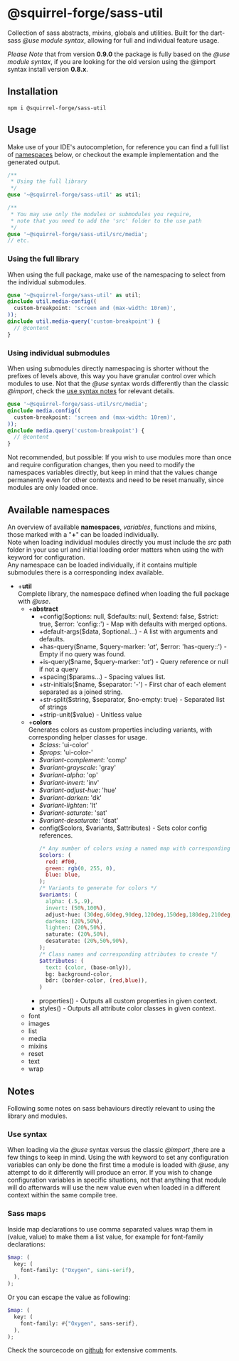 # @squirrel-forge/sass-util

Collection of sass abstracts, mixins, globals and utilities.
Built for the dart-sass *@use module syntax*, allowing for full and individual feature usage.

*Please Note* that from version **0.9.0** the package is fully based on the *@use module syntax*,
if you are looking for the old version using the @import syntax install version **0.8.x**. 

## Installation

```
npm i @squirrel-forge/sass-util
```

## Usage

Make use of your IDE's autocompletion, for reference you can find a full list of [namespaces](#available-namespaces) below,
or checkout the example implementation and the generated output.

```scss
/**
 * Using the full library
 */
@use '~@squirrel-forge/sass-util' as util;

/**
 * You may use only the modules or submodules you require,
 * note that you need to add the 'src' folder to the use path
 */
@use '~@squirrel-forge/sass-util/src/media';
// etc.
```

### Using the full library

When using the full package, make use of the namespacing to select from the individual submodules.

```scss
@use '~@squirrel-forge/sass-util' as util;
@include util.media-config((
  custom-breakpoint: 'screen and (max-width: 10rem)',
));
@include util.media-query('custom-breakpoint') {
  // @content
}
```

### Using individual submodules

When using submodules directly namespacing is shorter without the prefixes of levels above, this way you have granular control over which modules to use.
Not that the *@use* syntax words differently than the classic *@import*, check the [use syntax notes](#use-syntax) for relevant details.

```scss
@use '~@squirrel-forge/sass-util/src/media';
@include media.config((
  custom-breakpoint: 'screen and (max-width: 10rem)',
));
@include media.query('custom-breakpoint') {
  // @content
}
```

Not recommended, but possible: If you wish to use modules more than once and require configuration changes,
then you need to modify the namespaces variables directly, but keep in mind that the values change permanently even for other contexts and need to be reset manually, since modules are only loaded once.

## Available namespaces

An overview of available **namespaces**, *variables*, functions and mixins, those marked with a "**+**" can be loaded individually.  
Note when loading individual modules directly you must include the *src* path folder in your use url and initial loading order matters when using the *with* keyword for configuration.  
Any namespace can be loaded individually, if it contains multiple submodules there is a corresponding index available.

 - +**util**  
   Complete library, the namespace defined when loading the full package with *@use*.
   - +**abstract**
     - +config($options: null, $defaults: null, $extend: false, $strict: true, $error: 'config::') - Map with defaults with merged options.
     - +default-args($data, $optional...) - A list with arguments and defaults.
     - +has-query($name, $query-marker: '_at_', $error: 'has-query::') - Empty if no query was found.
     - +is-query($name, $query-marker: '_at_') - Query reference or null if not a query
     - +spacing($params...) - Spacing values list.
     - +str-initials($name, $separator: '-') - First char of each element separated as a joined string.
     - +str-split($string, $separator, $no-empty: true) - Separated list of strings
     - +strip-unit($value) - Unitless value
   - +**colors**  
     Generates colors as custom properties including variants, with corresponding helper classes for usage.
     - *$class*: 'ui-color'
     - *$props*: 'ui-color-'
     - *$variant-complement*: 'comp'
     - *$variant-grayscale*: 'gray'
     - *$variant-alpha*: 'op'
     - *$variant-invert*: 'inv'
     - *$variant-adjust-hue*: 'hue'
     - *$variant-darken*: 'dk'
     - *$variant-lighten*: 'lt'
     - *$variant-saturate*: 'sat'
     - *$variant-desaturate*: 'dsat'
     - config($colors, $variants, $attributes) - Sets color config references.
       ```scss
       /* Any number of colors using a named map with corresponding css/sass compatible color values */
       $colors: (
         red: #f00,
         green: rgb(0, 255, 0),
         blue: blue,
       );
       /* Variants to generate for colors */
       $variants: (
         alpha: (.5,.9),
         invert: (50%,100%),
         adjust-hue: (30deg,60deg,90deg,120deg,150deg,180deg,210deg,240deg,270deg,300deg,330deg),
         darken: (20%,50%),
         lighten: (20%,50%),
         saturate: (20%,50%),
         desaturate: (20%,50%,90%),
       );
       /* Class names and corresponding attributes to create */
       $attributes: (
         text: (color, (base-only)),
         bg: background-color,
         bdr: (border-color, (red,blue)),
       )
       ```
     - properties() - Outputs all custom properties in given context.
     - styles() - Outputs all attribute color classes in given context. 
   - font
   - images
   - list
   - media
   - mixins
   - reset
   - text
   - wrap

## Notes

Following some notes on sass behaviours directly relevant to using the library and modules.

### Use syntax

When loading via the *@use* syntax versus the classic *@import* ,there are a few things to keep in mind.
Using the *with* keyword to set any configuration variables can only be done the first time a module is loaded with *@use*, any attempt to do it differently will produce an error.
If you wish to change configuration variables in specific situations, not that anything that module will do afterwards will use the new value even when loaded in a different context within the same compile tree.

### Sass maps

Inside map declarations to use comma separated values wrap them in (value, value) to make them a list value,
for example for font-family declarations:

```scss
$map: (
  key: (
    font-family: ("Oxygen", sans-serif),
  ),
);
```

Or you can escape the value as following:

```scss
$map: (
  key: (
    font-family: #{"Oxygen", sans-serif},
  ),
);
```

Check the sourcecode on [github](https://github.com/squirrel-forge/sass-util) for extensive comments.
